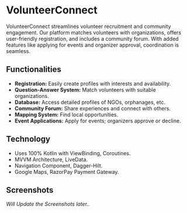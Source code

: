 # VolunteerConnect

VolunteerConnect streamlines volunteer recruitment and community engagement. Our platform matches
volunteers with organizations, offers user-friendly registration, and includes a community forum.
With added features like applying for events and organizer approval, coordination is seamless.

## Functionalities

- **Registration:** Easily create profiles with interests and availability.
- **Question-Answer System:** Match volunteers with suitable organizations.
- **Database:** Access detailed profiles of NGOs, orphanages, etc.
- **Community Forum:** Share experiences and connect with others.
- **Mapping System:** Find local opportunities.
- **Event Applications:** Apply for events; organizers approve or decline.

## Technology

- Uses 100% Kotlin with ViewBinding, Coroutines.
- MVVM Architecture, LiveData.
- Navigation Component, Dagger-Hilt.
- Google Maps, RazorPay Payment Gateway.

## Screenshots

_Will Update the Screenshots later.._

